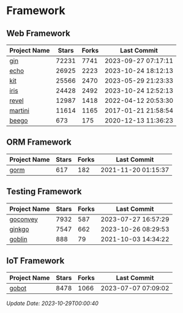 # Framework

## Web Framework
| Project Name | Stars | Forks | Last Commit |
| ------------ | ----- | ----- | ----------- |
| [gin](https://github.com/gin-gonic/gin) | 72231 | 7741 | 2023-09-27 07:17:11 |
| [echo](https://github.com/labstack/echo) | 26925 | 2223 | 2023-10-24 18:12:13 |
| [kit](https://github.com/go-kit/kit) | 25566 | 2470 | 2023-05-29 21:23:33 |
| [iris](https://github.com/kataras/iris) | 24428 | 2492 | 2023-10-24 12:52:13 |
| [revel](https://github.com/revel/revel) | 12987 | 1418 | 2022-04-12 20:53:30 |
| [martini](https://github.com/go-martini/martini) | 11614 | 1165 | 2017-01-21 21:58:54 |
| [beego](https://github.com/astaxie/beego) | 673 | 175 | 2020-12-13 11:36:23 |

## ORM Framework
| Project Name | Stars | Forks | Last Commit |
| ------------ | ----- | ----- | ----------- |
| [gorm](https://github.com/jinzhu/gorm) | 617 | 182 | 2021-11-20 01:15:37 |

## Testing Framework
| Project Name | Stars | Forks | Last Commit |
| ------------ | ----- | ----- | ----------- |
| [goconvey](https://github.com/smartystreets/goconvey) | 7932 | 587 | 2023-07-27 16:57:29 |
| [ginkgo](https://github.com/onsi/ginkgo) | 7547 | 662 | 2023-10-26 08:29:53 |
| [goblin](https://github.com/franela/goblin) | 888 | 79 | 2021-10-03 14:34:22 |

## IoT Framework
| Project Name | Stars | Forks | Last Commit |
| ------------ | ----- | ----- | ----------- |
| [gobot](https://github.com/hybridgroup/gobot) | 8478 | 1066 | 2023-07-07 07:09:02 |

*Update Date: 2023-10-29T00:00:40*